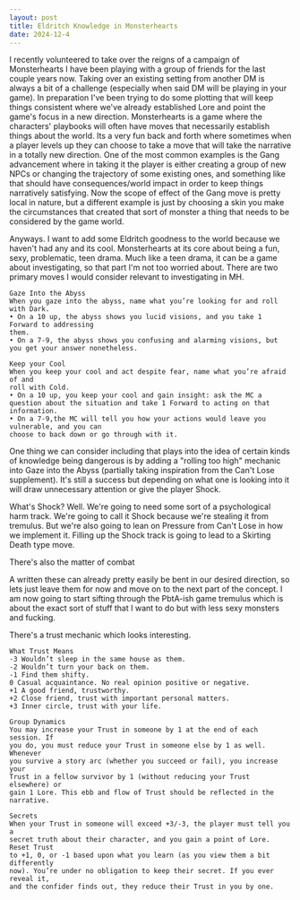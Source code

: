 ```yaml
---
layout: post
title: Eldritch Knowledge in Monsterhearts
date: 2024-12-4
---
```

I recently volunteered to take over the reigns of a campaign of Monsterhearts I have been playing with a group of friends for the last couple years now. Taking over an existing setting from another DM is always a bit of a challenge (especially when said DM will be playing in your game). In preparation I've been trying to do some plotting that will keep things consistent where we've already established Lore and point the game's focus in a new direction. Monsterhearts is a game where the characters' playbooks will often have moves that necessarily establish things about the world. Its a very fun back and forth where sometimes when a player levels up they can choose to take a move that will take the narrative in a totally new direction. One of the most common examples is the Gang advancement where in taking it the player is either creating a group of new NPCs or changing the trajectory of some existing ones, and something like that should have consequences/world impact in order to keep things narratively satisfying. Now the scope of effect of the Gang move is pretty local in nature, but a different example is just by choosing a skin you make the circumstances that created that sort of monster a thing that needs to be considered by the game world. 


Anyways. I want to add some Eldritch goodness to the world because we haven't had any and its cool. Monsterhearts at its core about being a fun, sexy, problematic, teen drama. Much like a teen drama, it can be a game about investigating, so that part I'm not too worried about. There are two primary moves I would consider relevant to investigating in MH.


```
Gaze Into the Abyss
When you gaze into the abyss, name what you’re looking for and roll with Dark. 
• On a 10 up, the abyss shows you lucid visions, and you take 1 Forward to addressing 
them. 
• On a 7-9, the abyss shows you confusing and alarming visions, but you get your answer nonetheless.

Keep your Cool
When you keep your cool and act despite fear, name what you’re afraid of and 
roll with Cold. 
• On a 10 up, you keep your cool and gain insight: ask the MC a question about the situation and take 1 Forward to acting on that information. 
• On a 7-9,the MC will tell you how your actions would leave you vulnerable, and you can
choose to back down or go through with it.
```

One thing we can consider including that plays into the idea of certain kinds of knowledge being dangerous is by adding a "rolling too high" mechanic into Gaze into the Abyss (partially taking inspiration from the Can't Lose supplement).  It's still a success but depending on what one is looking into it will draw unnecessary attention or give the player Shock. 

What's Shock? Well. We're going to need some sort of a psychological harm track. We're going to call it Shock because we're stealing it from tremulus. But we're also going to lean on Pressure from Can't Lose in how we implement it. Filling up the Shock track is going to lead to a Skirting Death type move. 

There's also the matter of combat

A written these can already pretty easily be bent in our desired direction, so lets just leave them for now and move on to the next part of the concept. 
I am now going to start sifting through the PbtA-ish game tremulus which is about the exact sort of stuff that I want to do but with less sexy monsters and fucking. 

There's a trust mechanic which looks interesting. 

```
What Trust Means
-3 Wouldn’t sleep in the same house as them.
-2 Wouldn’t turn your back on them.
-1 Find them shifty.
0 Casual acquaintance. No real opinion positive or negative.
+1 A good friend, trustworthy.
+2 Close friend, trust with important personal matters.
+3 Inner circle, trust with your life.

Group Dynamics
You may increase your Trust in someone by 1 at the end of each session. If
you do, you must reduce your Trust in someone else by 1 as well. Whenever
you survive a story arc (whether you succeed or fail), you increase your
Trust in a fellow survivor by 1 (without reducing your Trust elsewhere) or
gain 1 Lore. This ebb and flow of Trust should be reflected in the narrative.

Secrets
When your Trust in someone will exceed +3/-3, the player must tell you a
secret truth about their character, and you gain a point of Lore. Reset Trust
to +1, 0, or -1 based upon what you learn (as you view them a bit differently
now). You’re under no obligation to keep their secret. If you ever reveal it,
and the confider finds out, they reduce their Trust in you by one.
```





